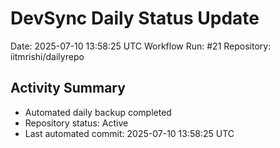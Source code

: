 # DevSync Daily Status Update
Date: 2025-07-10 13:58:25 UTC
Workflow Run: #21
Repository: iitmrishi/dailyrepo

## Activity Summary
- Automated daily backup completed
- Repository status: Active
- Last automated commit: 2025-07-10 13:58:25 UTC
